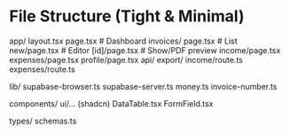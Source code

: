 # File Structure (Tight & Minimal)

app/
  layout.tsx
  page.tsx                         # Dashboard
  invoices/
    page.tsx                       # List
    new/page.tsx                   # Editor
    [id]/page.tsx                   # Show/PDF preview
  income/page.tsx
  expenses/page.tsx
  profile/page.tsx
  api/
    export/
      income/route.ts
      expenses/route.ts

lib/
  supabase-browser.ts
  supabase-server.ts
  money.ts
  invoice-number.ts

components/
  ui/... (shadcn)
  DataTable.tsx
  FormField.tsx

types/
  schemas.ts